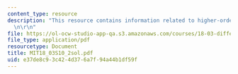```yaml
---
content_type: resource
description: "This resource contains information related to higher-order ODE's. \r\
  \n\r\n"
file: https://ol-ocw-studio-app-qa.s3.amazonaws.com/courses/18-03-differential-equations-spring-2010/e37de8c93c424d376a7f94a44b1df59f_MIT18_03S10_2sol.pdf
file_type: application/pdf
resourcetype: Document
title: MIT18_03S10_2sol.pdf
uid: e37de8c9-3c42-4d37-6a7f-94a44b1df59f
---
```

